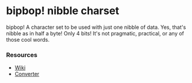 # bipbop! nibble charset

bipbop! A character set to be used with just one nibble of data. Yes, that's nibble as in half a byte! Only 4 bits! It's not pragmatic, practical, or any of those cool words. 

### Resources
- <a href="https://github.com/JohnSpahr/bipbop/wiki">Wiki</a>
- <a href="https://johnspahr.github.io/bipbop/converter">Converter</a>
